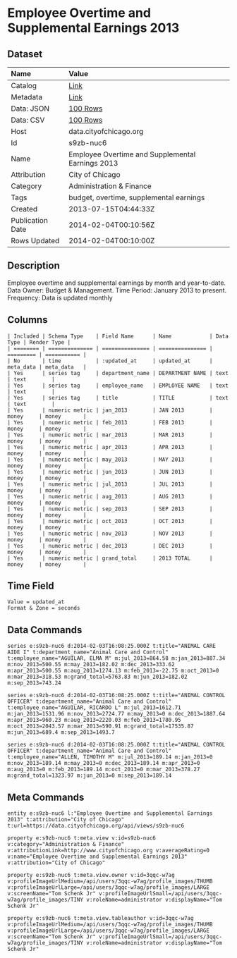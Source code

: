 # Employee Overtime and Supplemental Earnings 2013

## Dataset

| Name | Value |
| :--- | :---- |
| Catalog | [Link](https://catalog.data.gov/dataset/employee-overtime-and-supplemental-earnings-2013-449d3) |
| Metadata | [Link](https://data.cityofchicago.org/api/views/s9zb-nuc6) |
| Data: JSON | [100 Rows](https://data.cityofchicago.org/api/views/s9zb-nuc6/rows.json?max_rows=100) |
| Data: CSV | [100 Rows](https://data.cityofchicago.org/api/views/s9zb-nuc6/rows.csv?max_rows=100) |
| Host | data.cityofchicago.org |
| Id | s9zb-nuc6 |
| Name | Employee Overtime and Supplemental Earnings 2013 |
| Attribution | City of Chicago |
| Category | Administration & Finance |
| Tags | budget, overtime, supplemental earnings |
| Created | 2013-07-15T04:44:33Z |
| Publication Date | 2014-02-04T00:10:56Z |
| Rows Updated | 2014-02-04T00:10:00Z |

## Description

Employee overtime and supplemental earnings by month and year-to-date. Data Owner: Budget & Management. Time Period: January 2013 to present. Frequency: Data is updated monthly

## Columns

```ls
| Included | Schema Type    | Field Name      | Name            | Data Type | Render Type |
| ======== | ============== | =============== | =============== | ========= | =========== |
| No       | time           | :updated_at     | updated_at      | meta_data | meta_data   |
| Yes      | series tag     | department_name | DEPARTMENT NAME | text      | text        |
| Yes      | series tag     | employee_name   | EMPLOYEE NAME   | text      | text        |
| Yes      | series tag     | title           | TITLE           | text      | text        |
| Yes      | numeric metric | jan_2013        | JAN 2013        | money     | money       |
| Yes      | numeric metric | feb_2013        | FEB 2013        | money     | money       |
| Yes      | numeric metric | mar_2013        | MAR 2013        | money     | money       |
| Yes      | numeric metric | apr_2013        | APR 2013        | money     | money       |
| Yes      | numeric metric | may_2013        | MAY 2013        | money     | money       |
| Yes      | numeric metric | jun_2013        | JUN 2013        | money     | money       |
| Yes      | numeric metric | jul_2013        | JUL 2013        | money     | money       |
| Yes      | numeric metric | aug_2013        | AUG 2013        | money     | money       |
| Yes      | numeric metric | sep_2013        | SEP 2013        | money     | money       |
| Yes      | numeric metric | oct_2013        | OCT 2013        | money     | money       |
| Yes      | numeric metric | nov_2013        | NOV 2013        | money     | money       |
| Yes      | numeric metric | dec_2013        | DEC 2013        | money     | money       |
| Yes      | numeric metric | grand_total     | 2013 TOTAL      | money     | money       |
```

## Time Field

```ls
Value = updated_at
Format & Zone = seconds
```

## Data Commands

```ls
series e:s9zb-nuc6 d:2014-02-03T16:08:25.000Z t:title="ANIMAL CARE AIDE I" t:department_name="Animal Care and Control" t:employee_name="AGUILAR, ELMA M" m:jul_2013=864.58 m:jan_2013=887.34 m:nov_2013=500.55 m:may_2013=182.02 m:dec_2013=333.62 m:apr_2013=500.55 m:aug_2013=1274.13 m:feb_2013=-22.75 m:oct_2013=0 m:mar_2013=318.53 m:grand_total=5763.83 m:jun_2013=182.02 m:sep_2013=743.24

series e:s9zb-nuc6 d:2014-02-03T16:08:25.000Z t:title="ANIMAL CONTROL OFFICER" t:department_name="Animal Care and Control" t:employee_name="AGUILAR, RICARDO L" m:jul_2013=1612.71 m:jan_2013=1531.96 m:nov_2013=2724.77 m:may_2013=0 m:dec_2013=1887.64 m:apr_2013=960.23 m:aug_2013=2220.03 m:feb_2013=1780.95 m:oct_2013=2043.57 m:mar_2013=590.91 m:grand_total=17535.87 m:jun_2013=689.4 m:sep_2013=1493.7

series e:s9zb-nuc6 d:2014-02-03T16:08:25.000Z t:title="ANIMAL CONTROL OFFICER" t:department_name="Animal Care and Control" t:employee_name="ALLEN, TIMOTHY M" m:jul_2013=189.14 m:jan_2013=0 m:nov_2013=189.14 m:may_2013=0 m:dec_2013=189.14 m:apr_2013=0 m:aug_2013=0 m:feb_2013=189.14 m:oct_2013=0 m:mar_2013=378.27 m:grand_total=1323.97 m:jun_2013=0 m:sep_2013=189.14
```

## Meta Commands

```ls
entity e:s9zb-nuc6 l:"Employee Overtime and Supplemental Earnings 2013" t:attribution="City of Chicago" t:url=https://data.cityofchicago.org/api/views/s9zb-nuc6

property e:s9zb-nuc6 t:meta.view v:id=s9zb-nuc6 v:category="Administration & Finance" v:attributionLink=http://www.cityofchicago.org v:averageRating=0 v:name="Employee Overtime and Supplemental Earnings 2013" v:attribution="City of Chicago"

property e:s9zb-nuc6 t:meta.view.owner v:id=3qqc-w7ag v:profileImageUrlMedium=/api/users/3qqc-w7ag/profile_images/THUMB v:profileImageUrlLarge=/api/users/3qqc-w7ag/profile_images/LARGE v:screenName="Tom Schenk Jr" v:profileImageUrlSmall=/api/users/3qqc-w7ag/profile_images/TINY v:roleName=administrator v:displayName="Tom Schenk Jr"

property e:s9zb-nuc6 t:meta.view.tableauthor v:id=3qqc-w7ag v:profileImageUrlMedium=/api/users/3qqc-w7ag/profile_images/THUMB v:profileImageUrlLarge=/api/users/3qqc-w7ag/profile_images/LARGE v:screenName="Tom Schenk Jr" v:profileImageUrlSmall=/api/users/3qqc-w7ag/profile_images/TINY v:roleName=administrator v:displayName="Tom Schenk Jr"
```